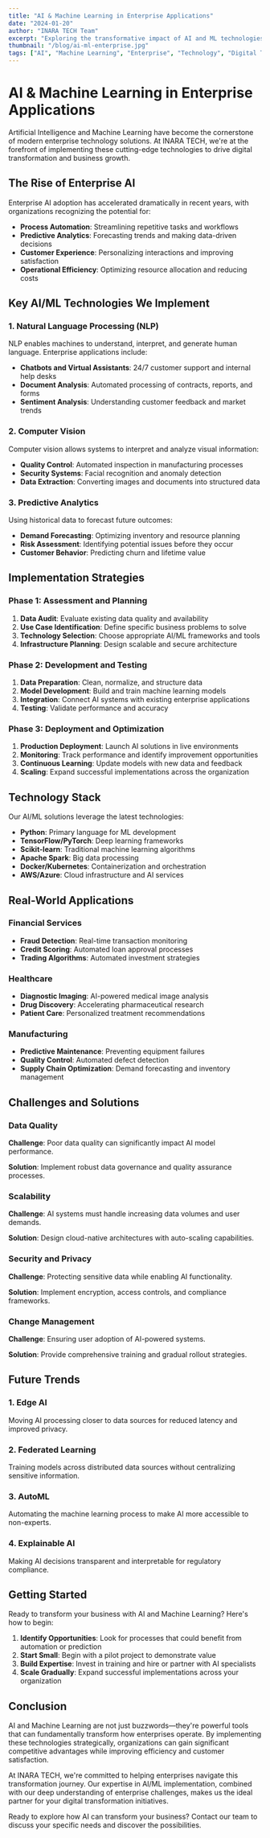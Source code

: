 ```yaml
---
title: "AI & Machine Learning in Enterprise Applications"
date: "2024-01-20"
author: "INARA TECH Team"
excerpt: "Exploring the transformative impact of AI and ML technologies in modern enterprise solutions and how they're reshaping business processes."
thumbnail: "/blog/ai-ml-enterprise.jpg"
tags: ["AI", "Machine Learning", "Enterprise", "Technology", "Digital Transformation"]
---
```


# AI & Machine Learning in Enterprise Applications

Artificial Intelligence and Machine Learning have become the cornerstone of modern enterprise technology solutions. At INARA TECH, we're at the forefront of implementing these cutting-edge technologies to drive digital transformation and business growth.

## The Rise of Enterprise AI

Enterprise AI adoption has accelerated dramatically in recent years, with organizations recognizing the potential for:

- **Process Automation**: Streamlining repetitive tasks and workflows
- **Predictive Analytics**: Forecasting trends and making data-driven decisions
- **Customer Experience**: Personalizing interactions and improving satisfaction
- **Operational Efficiency**: Optimizing resource allocation and reducing costs

## Key AI/ML Technologies We Implement

### 1. Natural Language Processing (NLP)

NLP enables machines to understand, interpret, and generate human language. Enterprise applications include:

- **Chatbots and Virtual Assistants**: 24/7 customer support and internal help desks
- **Document Analysis**: Automated processing of contracts, reports, and forms
- **Sentiment Analysis**: Understanding customer feedback and market trends

### 2. Computer Vision

Computer vision allows systems to interpret and analyze visual information:

- **Quality Control**: Automated inspection in manufacturing processes
- **Security Systems**: Facial recognition and anomaly detection
- **Data Extraction**: Converting images and documents into structured data

### 3. Predictive Analytics

Using historical data to forecast future outcomes:

- **Demand Forecasting**: Optimizing inventory and resource planning
- **Risk Assessment**: Identifying potential issues before they occur
- **Customer Behavior**: Predicting churn and lifetime value

## Implementation Strategies

### Phase 1: Assessment and Planning

1. **Data Audit**: Evaluate existing data quality and availability
2. **Use Case Identification**: Define specific business problems to solve
3. **Technology Selection**: Choose appropriate AI/ML frameworks and tools
4. **Infrastructure Planning**: Design scalable and secure architecture

### Phase 2: Development and Testing

1. **Data Preparation**: Clean, normalize, and structure data
2. **Model Development**: Build and train machine learning models
3. **Integration**: Connect AI systems with existing enterprise applications
4. **Testing**: Validate performance and accuracy

### Phase 3: Deployment and Optimization

1. **Production Deployment**: Launch AI solutions in live environments
2. **Monitoring**: Track performance and identify improvement opportunities
3. **Continuous Learning**: Update models with new data and feedback
4. **Scaling**: Expand successful implementations across the organization

## Technology Stack

Our AI/ML solutions leverage the latest technologies:

- **Python**: Primary language for ML development
- **TensorFlow/PyTorch**: Deep learning frameworks
- **Scikit-learn**: Traditional machine learning algorithms
- **Apache Spark**: Big data processing
- **Docker/Kubernetes**: Containerization and orchestration
- **AWS/Azure**: Cloud infrastructure and AI services

## Real-World Applications

### Financial Services

- **Fraud Detection**: Real-time transaction monitoring
- **Credit Scoring**: Automated loan approval processes
- **Trading Algorithms**: Automated investment strategies

### Healthcare

- **Diagnostic Imaging**: AI-powered medical image analysis
- **Drug Discovery**: Accelerating pharmaceutical research
- **Patient Care**: Personalized treatment recommendations

### Manufacturing

- **Predictive Maintenance**: Preventing equipment failures
- **Quality Control**: Automated defect detection
- **Supply Chain Optimization**: Demand forecasting and inventory management

## Challenges and Solutions

### Data Quality

**Challenge**: Poor data quality can significantly impact AI model performance.

**Solution**: Implement robust data governance and quality assurance processes.

### Scalability

**Challenge**: AI systems must handle increasing data volumes and user demands.

**Solution**: Design cloud-native architectures with auto-scaling capabilities.

### Security and Privacy

**Challenge**: Protecting sensitive data while enabling AI functionality.

**Solution**: Implement encryption, access controls, and compliance frameworks.

### Change Management

**Challenge**: Ensuring user adoption of AI-powered systems.

**Solution**: Provide comprehensive training and gradual rollout strategies.

## Future Trends

### 1. Edge AI

Moving AI processing closer to data sources for reduced latency and improved privacy.

### 2. Federated Learning

Training models across distributed data sources without centralizing sensitive information.

### 3. AutoML

Automating the machine learning process to make AI more accessible to non-experts.

### 4. Explainable AI

Making AI decisions transparent and interpretable for regulatory compliance.

## Getting Started

Ready to transform your business with AI and Machine Learning? Here's how to begin:

1. **Identify Opportunities**: Look for processes that could benefit from automation or prediction
2. **Start Small**: Begin with a pilot project to demonstrate value
3. **Build Expertise**: Invest in training and hire or partner with AI specialists
4. **Scale Gradually**: Expand successful implementations across your organization

## Conclusion

AI and Machine Learning are not just buzzwords—they're powerful tools that can fundamentally transform how enterprises operate. By implementing these technologies strategically, organizations can gain significant competitive advantages while improving efficiency and customer satisfaction.

At INARA TECH, we're committed to helping enterprises navigate this transformation journey. Our expertise in AI/ML implementation, combined with our deep understanding of enterprise challenges, makes us the ideal partner for your digital transformation initiatives.

Ready to explore how AI can transform your business? Contact our team to discuss your specific needs and discover the possibilities.
